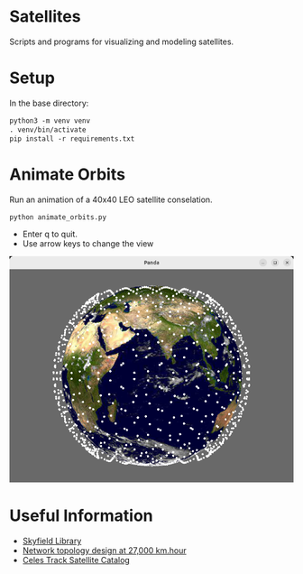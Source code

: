# Satellites
Scripts and programs for visualizing and modeling satellites.

# Setup
In the base directory:

```
python3 -m venv venv
. venv/bin/activate
pip install -r requirements.txt
```

# Animate Orbits
Run an animation of a 40x40 LEO satellite conselation.

```
python animate_orbits.py
```

- Enter q to quit.
- Use arrow keys to change the view

![screenshot](orbits.png)

# Useful Information

- [Skyfield Library](https://rhodesmill.org/skyfield/earth-satellites.html)
- [Network topology design at 27,000 km.hour](https://satnetwork.github.io)
- [Celes Track Satellite Catalog](https://celestrak.org/satcat/search.php)


